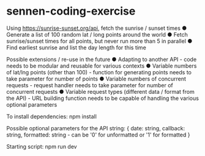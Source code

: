 # sennen-coding-exercise

Using https://sunrise-sunset.org/api, fetch the sunrise / sunset times
● Generate a list of 100 random lat / long points around the world
● Fetch sunrise/sunset times for all points, but never run more than 5 in parallel
● Find earliest sunrise and list the day length for this time

Possible extensions / re-use in the future
● Adapting to another API - code needs to be modular and reusable for various contexts
● Variable numbers of lat/lng points (other than 100) - function for generating points needs to take parameter for number of points
● Variable numbers of concurrent requests - request handler needs to take parameter for number of concurrent requests
● Variable request types (different data / format from the API) - URL building function needs to be capable of handling the various optional parameters

To install dependencies:
npm install

Possible optional parameters for the API string:
{
date: string,
callback: string,
formatted: string - can be '0' for unformatted or '1' for formatted
}

Starting script:
npm run dev
